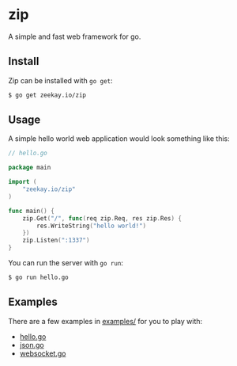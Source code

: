 # zip
A simple and fast web framework for go.

## Install
Zip can be installed with `go get`:

```bash
$ go get zeekay.io/zip
```

## Usage
A simple hello world web application would look something like this:

```go
// hello.go

package main

import (
    "zeekay.io/zip"
)

func main() {
    zip.Get("/", func(req zip.Req, res zip.Res) {
        res.WriteString("hello world!")
    })
    zip.Listen(":1337")
}
```

You can run the server with `go run`:

```bash
$ go run hello.go
```

## Examples
There are a few examples in [examples/][examples] for you to play with:

- [hello.go][hello.go]
- [json.go][json.go]
- [websocket.go][websocket.go]

[examples]:     examples
[hello.go]:     examples/hello/hello.go
[json.go]:      examples/json/json.go
[websocket.go]: examples/websocket/websocket.go
